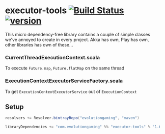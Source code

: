 # executor-tools [![Build Status](https://travis-ci.org/evolution-gaming/executor-tools.svg)](https://travis-ci.org/evolution-gaming/executor-tools) [ ![version](https://api.bintray.com/packages/evolutiongaming/maven/executor-tools/images/download.svg) ](https://bintray.com/evolutiongaming/maven/executor-tools/_latestVersion)

This micro dependency-free library contains a couple of simple classes we've annoyed to create in every project.
Akka has own, Play has own, other libraries has own of these...

### CurrentThreadExecutionContext.scala

To execute `Future.map`, `Future.flatMap` on the same thread


### ExecutionContextExecutorServiceFactory.scala

To get `ExecutionContextExecutorService` out of `ExecutionContext`  


## Setup

```scala
resolvers += Resolver.bintrayRepo("evolutiongaming", "maven")

libraryDependencies += "com.evolutiongaming" %% "executor-tools" % "1.0.1"
```